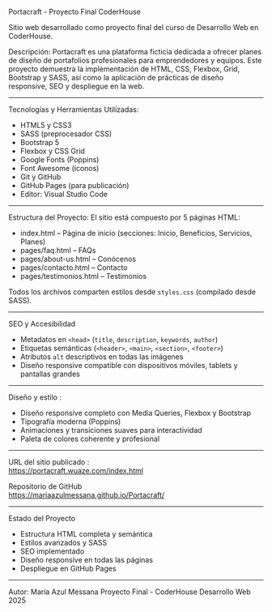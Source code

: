 Portacraft - Proyecto Final CoderHouse

Sitio web desarrollado como proyecto final del curso de Desarrollo Web en CoderHouse.

Descripción:
Portacraft es una plataforma ficticia dedicada a ofrecer planes de diseño de portafolios profesionales para emprendedores y equipos. Este proyecto demuestra la implementación de HTML, CSS, Flexbox, Grid, Bootstrap y SASS, así como la aplicación de prácticas de diseño responsive, SEO y despliegue en la web.

---

Tecnologías y Herramientas Utilizadas:
- HTML5 y CSS3
- SASS (preprocesador CSS)
- Bootstrap 5
- Flexbox y CSS Grid
- Google Fonts (Poppins)
- Font Awesome (íconos)
- Git y GitHub
- GitHub Pages (para publicación)
- Editor: Visual Studio Code

---

Estructura del Proyecto:
El sitio está compuesto por 5 páginas HTML:
- index.html – Página de inicio (secciones: Inicio, Beneficios, Servicios, Planes)
- pages/faq.html – FAQs
- pages/about-us.html – Conócenos
- pages/contacto.html – Contacto
- pages/testimonios.html – Testimonios

Todos los archivos comparten estilos desde `styles.css` (compilado desde SASS).

---

 SEO y Accesibilidad 
- Metadatos en `<head>` (`title`, `description`, `keywords`, `author`)
- Etiquetas semánticas (`<header>`, `<main>`, `<section>`, `<footer>`)
- Atributos `alt` descriptivos en todas las imágenes
- Diseño responsive compatible con dispositivos móviles, tablets y pantallas grandes

---

Diseño y estilo :
- Diseño responsive completo con Media Queries, Flexbox y Bootstrap
- Tipografía moderna (Poppins)
- Animaciones y transiciones suaves para interactividad
- Paleta de colores coherente y profesional

---

URL del sitio publicado :  
https://portacraft.wuaze.com/index.html

Repositorio de GitHub  
https://mariaazulmessana.github.io/Portacraft/

---

Estado del Proyecto
- Estructura HTML completa y semántica  
- Estilos avanzados y SASS  
- SEO implementado  
- Diseño responsive en todas las páginas  
- Despliegue en GitHub Pages

---

Autor:
María Azul Messana 
Proyecto Final - CoderHouse Desarrollo Web  
2025
